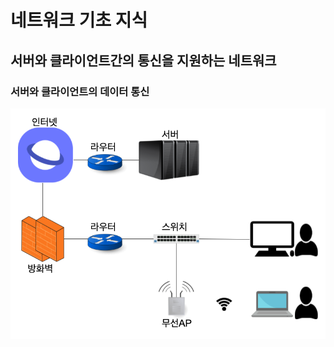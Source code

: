 # 네트워크 기초 지식

## 서버와 클라이언트간의 통신을 지원하는 네트워크

### 서버와 클라이언트의 데이터 통신

![서버와 클라이언트의 데이터 통신](https://raw.githubusercontent.com/yjm9425/traces-of-development/master/img/network%20between%20server%20and%20client.png)

